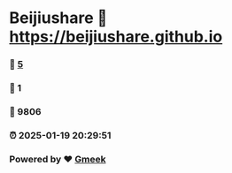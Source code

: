 # Beijiushare :link: https://beijiushare.github.io 
### :page_facing_up: [5](https://beijiushare.github.io/tag.html) 
### :speech_balloon: 1 
### :hibiscus: 9806 
### :alarm_clock: 2025-01-19 20:29:51 
### Powered by :heart: [Gmeek](https://github.com/Meekdai/Gmeek)
